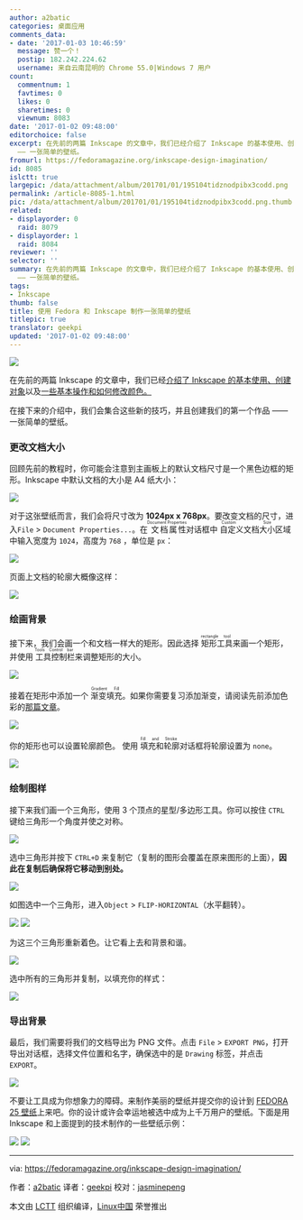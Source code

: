 ```yaml
---
author: a2batic
categories: 桌面应用
comments_data:
- date: '2017-01-03 10:46:59'
  message: 赞一个！
  postip: 182.242.224.62
  username: 来自云南昆明的 Chrome 55.0|Windows 7 用户
count:
  commentnum: 1
  favtimes: 0
  likes: 0
  sharetimes: 0
  viewnum: 8083
date: '2017-01-02 09:48:00'
editorchoice: false
excerpt: 在先前的两篇 Inkscape 的文章中，我们已经介绍了 Inkscape 的基本使用、创建对象以及一些基本操作和如何修改颜色。在接下来的介绍中，我们会集合这些新的技巧，并且创建我们的第一个作品
  —— 一张简单的壁纸。
fromurl: https://fedoramagazine.org/inkscape-design-imagination/
id: 8085
islctt: true
largepic: /data/attachment/album/201701/01/195104tidznodpibx3codd.png
permalink: /article-8085-1.html
pic: /data/attachment/album/201701/01/195104tidznodpibx3codd.png.thumb.jpg
related:
- displayorder: 0
  raid: 8079
- displayorder: 1
  raid: 8084
reviewer: ''
selector: ''
summary: 在先前的两篇 Inkscape 的文章中，我们已经介绍了 Inkscape 的基本使用、创建对象以及一些基本操作和如何修改颜色。在接下来的介绍中，我们会集合这些新的技巧，并且创建我们的第一个作品
  —— 一张简单的壁纸。
tags:
- Inkscape
thumb: false
title: 使用 Fedora 和 Inkscape 制作一张简单的壁纸
titlepic: true
translator: geekpi
updated: '2017-01-02 09:48:00'
---
```


![](/data/attachment/album/201701/01/195104tidznodpibx3codd.png)


在先前的两篇 Inkscape 的文章中，我们已经[介绍了 Inkscape 的基本使用、创建对象](/article-8079-1.html)以及[一些基本操作和如何修改颜色。](/article-8084-1.html)


在接下来的介绍中，我们会集合这些新的技巧，并且创建我们的第一个作品 —— 一张简单的壁纸。


### 更改文档大小


回顾先前的教程时，你可能会注意到主画板上的默认文档尺寸是一个黑色边框的矩形。Inkscape 中默认文档的大小是 A4 纸大小：


![](/data/attachment/album/201701/01/195106rwpxvnkcx26ncs32.png)


对于这张壁纸而言，我们会将尺寸改为 **1024px x 768px**。要改变文档的尺寸，进入`File` > `Document Properties...`。在<ruby> 文档属性 <rt>  Document Properties </rt></ruby>对话框中<ruby> 自定义文档大小 <rt>  Custom Size </rt></ruby>区域中输入宽度为 `1024`，高度为 `768` ，单位是 `px`：


![](/data/attachment/album/201701/01/195106awnnamin9wd1dadi.png)


页面上文档的轮廓大概像这样：


![](/data/attachment/album/201701/01/195107gcqvmcqq800cjwn3.png)


### 绘画背景


接下来，我们会画一个和文档一样大的矩形。因此选择<ruby> 矩形工具 <rt>  rectangle tool </rt></ruby>来画一个矩形，并使用<ruby> 工具控制栏 <rt>  Tools Control bar </rt></ruby>来调整矩形的大小。


![](/data/attachment/album/201701/01/195107z3zozwq23opjzob0.png)


接着在矩形中添加一个<ruby> 渐变填充 <rt>  Gradient Fill </rt></ruby>。如果你需要复习添加渐变，请阅读先前添加色彩的[那篇文章](/article-8084-1.html)。


![](/data/attachment/album/201701/01/195107x7pphasd4u86p7wp.png)


你的矩形也可以设置轮廓颜色。 使用<ruby> 填充和轮廓 <rt>  Fill and Stroke </rt></ruby>对话框将轮廓设置为 `none`。


![](/data/attachment/album/201701/01/195108z6dk6sxduauaz060.png)


### 绘制图样


接下来我们画一个三角形，使用 3 个顶点的星型/多边形工具。你可以按住 `CTRL` 键给三角形一个角度并使之对称。


![](/data/attachment/album/201701/01/195109ayrqflln3mcpyhlx.png)


选中三角形并按下 `CTRL+D` 来复制它（复制的图形会覆盖在原来图形的上面），**因此在复制后确保将它移动到别处。**


![](/data/attachment/album/201701/01/195110qy66qt47usz41q4f.png)


如图选中一个三角形，进入`Object` > `FLIP-HORIZONTAL`（水平翻转）。


![](/data/attachment/album/201701/01/195110l77mfr9zfuf77ee5.png) ![](/data/attachment/album/201701/01/195110whgh2zdazfp2lafa.png)


为这三个三角形重新着色。让它看上去和背景和谐。


![](/data/attachment/album/201701/01/195111gf9zzo03d4ohb643.png)


选中所有的三角形并复制，以填充你的样式：


![](/data/attachment/album/201701/01/195112lfihpin3k32u3zfo.png)


### 导出背景


最后，我们需要将我们的文档导出为 PNG 文件。点击 `File` > `EXPORT PNG`，打开导出对话框，选择文件位置和名字，确保选中的是 `Drawing` 标签，并点击 `EXPORT`。


![](/data/attachment/album/201701/01/195112deasselfs4w9hz22.png)


不要让工具成为你想象力的障碍。来制作美丽的壁纸并提交你的设计到 [FEDORA 25 壁纸](https://fedoramagazine.org/keeping-fedora-beautiful-contribute-wallpaper/)上来吧。你的设计或许会幸运地被选中成为上千万用户的壁纸。下面是用 Inkscape 和上面提到的技术制作的一些壁纸示例：


![](/data/attachment/album/201701/01/195113oqidsqbs25dfbtfd.png) ![](/data/attachment/album/201701/01/195114qnoj4nxl6zllh4co.png)




---


via: <https://fedoramagazine.org/inkscape-design-imagination/>


作者：[a2batic](http://a2batic.id.fedoraproject.org/) 译者：[geekpi](https://github.com/geekpi) 校对：[jasminepeng](https://github.com/jasminepeng)


本文由 [LCTT](https://github.com/LCTT/TranslateProject) 组织编译，[Linux中国](https://linux.cn/) 荣誉推出